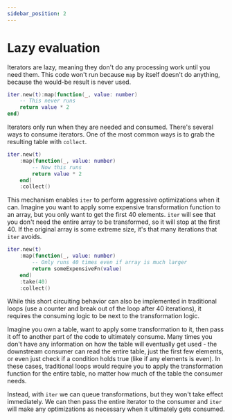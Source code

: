 ```yaml
---
sidebar_position: 2
---
```


# Lazy evaluation

Iterators are lazy, meaning they don't do any processing work until you need them. This code won't run because `map` by itself doesn't do anything, because the would-be result is never used.

```lua
iter.new(t):map(function(_, value: number)
    -- This never runs
    return value * 2
end)
```

Iterators only run when they are needed and consumed. There's several ways to consume iterators. One of the most common ways is to grab the resulting table with `collect`.

```lua
iter.new(t)
    :map(function(_, value: number)
        -- Now this runs
        return value * 2
    end)
    :collect()
```

This mechanism enables `iter` to perform aggressive optimizations when it can. Imagine you want to apply some expensive transformation function to an array, but you only want to get the first 40 elements. `iter` will see that you don't need the entire array to be transformed, so it will stop at the first 40. If the original array is some extreme size, it's that many iterations that `iter` avoids.

```lua
iter.new(t)
    :map(function(_, value: number)
        -- Only runs 40 times even if array is much larger
        return someExpensiveFn(value)
    end)
    :take(40)
    :collect()
```

While this short circuiting behavior can also be implemented in traditional loops (use a counter and break out of the loop after 40 iterations), it requires the consuming logic to be next to the transformation logic.

Imagine you own a table, want to apply some transformation to it, then pass it off to another part of the code to ultimately consume. Many times you don't have any information on how the table will eventually get used - the downstream consumer can read the entire table, just the first few elements, or even just check if a condition holds true (like if any elements is even). In these cases, traditional loops would require you to apply the transformation function for the entire table, no matter how much of the table the consumer needs.

Instead, with `iter` we can queue transformations, but they won't take effect immediately. We can then pass the entire iterator to the consumer and `iter` will make any optimizations as necessary when it ultimately gets consumed.
